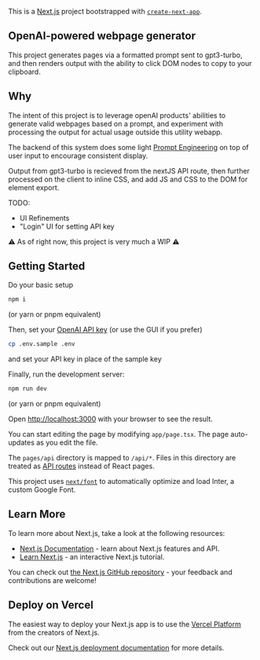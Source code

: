 This is a [Next.js](https://nextjs.org/) project bootstrapped with [`create-next-app`](https://github.com/vercel/next.js/tree/canary/packages/create-next-app).

## OpenAI-powered webpage generator

This project generates pages via a formatted prompt sent to gpt3-turbo, and then renders output with the ability to click DOM nodes to copy to your clipboard.

## Why
The intent of this project is to leverage openAI products' abilities to generate valid webpages based on a prompt, and experiment with processing the output for actual usage outside this utility webapp. 

The backend of this system does some light [Prompt Engineering](https://github.com/dair-ai/Prompt-Engineering-Guide) on top of user input to encourage consistent display.

Output from gpt3-turbo is recieved from the nextJS API route, then further processed on the client to inline CSS, and add JS and CSS to the DOM for element export.

TODO:
- UI Refinements
- "Login" UI for setting API key

⚠️ As of right now, this project is very much a WIP ⚠️

## Getting Started

Do your basic setup

```bash
npm i
```
(or yarn or pnpm equivalent)

Then, set your [OpenAI API key](https://platform.openai.com/account/api-keys) (or use the GUI if you prefer)

```bash
cp .env.sample .env
```
and set your API key in place of the sample key

Finally, run the development server:

```bash
npm run dev
```
(or yarn or pnpm equivalent)


Open [http://localhost:3000](http://localhost:3000) with your browser to see the result.

You can start editing the page by modifying `app/page.tsx`. The page auto-updates as you edit the file.

The `pages/api` directory is mapped to `/api/*`. Files in this directory are treated as [API routes](https://nextjs.org/docs/api-routes/introduction) instead of React pages.

This project uses [`next/font`](https://nextjs.org/docs/basic-features/font-optimization) to automatically optimize and load Inter, a custom Google Font.

## Learn More

To learn more about Next.js, take a look at the following resources:

- [Next.js Documentation](https://nextjs.org/docs) - learn about Next.js features and API.
- [Learn Next.js](https://nextjs.org/learn) - an interactive Next.js tutorial.

You can check out [the Next.js GitHub repository](https://github.com/vercel/next.js/) - your feedback and contributions are welcome!

## Deploy on Vercel

The easiest way to deploy your Next.js app is to use the [Vercel Platform](https://vercel.com/new?utm_medium=default-template&filter=next.js&utm_source=create-next-app&utm_campaign=create-next-app-readme) from the creators of Next.js.

Check out our [Next.js deployment documentation](https://nextjs.org/docs/deployment) for more details.
